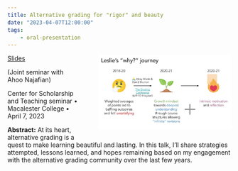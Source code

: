```yaml
---
title: Alternative grading for "rigor" and beauty
date: "2023-04-07T12:00:00"
tags:
    - oral-presentation
---
```


<img src="talks/2023_04_07_cst.jpg" style="width: 300px; float: right; padding: 0px 0px 20px 40px;">

<span class="slides">[Slides](https://docs.google.com/presentation/d/1G72nKlVExBfKWy71x005bHD0FqeYlQbWzob6kWwqJyA/edit?usp=share_link)</span>

(Joint seminar with Ahoo Najafian)

Center for Scholarship and Teaching seminar • Macalester College • April 7, 2023

**Abstract:** At its heart, alternative grading is a quest to make learning beautiful and lasting. In this talk, I’ll share strategies attempted, lessons learned, and hopes remaining based on my engagement with the alternative grading community over the last few years.

<style>
.content-meta { display: none;}
</style>
